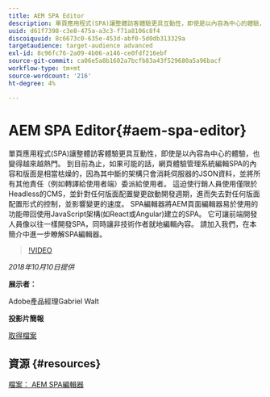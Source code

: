 ```yaml
---
title: AEM SPA Editor
description: 單頁應用程式(SPA)讓整體訪客體驗更具互動性，即使是以內容為中心的體驗，也變得越來越熱門。 請加入我們，在本簡介中進一步瞭解SPA編輯器。
uuid: d61f7398-c3e8-475a-a3c3-f71a8106c8f4
discoiquuid: 8c6673c0-635e-453d-abf0-5d0db313329a
targetaudience: target-audience advanced
exl-id: 8c96fc76-2a09-4b06-a146-ce0fdf216ebf
source-git-commit: ca06e5a8b1602a7bcfb83a43f529680a5a96bacf
workflow-type: tm+mt
source-wordcount: '216'
ht-degree: 4%

---
```


# AEM SPA Editor{#aem-spa-editor}

單頁應用程式(SPA)讓整體訪客體驗更具互動性，即使是以內容為中心的體驗，也變得越來越熱門。 到目前為止，如果可能的話，網頁體驗管理系統編輯SPA的內容和版面是相當枯燥的，因為其中斷的架構只會消耗伺服器的JSON資料，並將所有其他責任（例如轉譯給使用者端）委派給使用者。 這迫使行銷人員使用僅限於Headless的CMS，並針對任何版面配置變更啟動開發週期，進而失去對任何版面配置形式的控制，並影響變更的速度。 SPA編輯器將AEM頁面編輯器易於使用的功能帶回使用JavaScript架構(如React或Angular)建立的SPA。 它可讓前端開發人員像以往一樣開發SPA，同時讓非技術作者就地編輯內容。 請加入我們，在本簡介中進一步瞭解SPA編輯器。

>[!VIDEO](https://video.tv.adobe.com/v/24720/?quality=9)

*2018年10月10日提供*

**展示者：**

Adobe產品經理Gabriel Walt

**投影片簡報**

[取得檔案](assets/aem-spa-editor.pdf)

## 資源 {#resources}

[檔案： AEM SPA編輯器](https://experienceleague.adobe.com/docs/experience-manager-64/developing/headless/spas/spa-overview.html)

<!--
[Get back to the Overview](https://helpx.adobe.com/experience-manager/kt/eseminars/gems/aem-index.html)
-->
